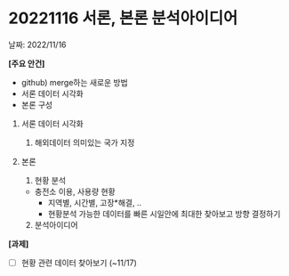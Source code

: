 # 20221116 서론, 본론 분석아이디어

날짜: 2022/11/16

**[주요 안건]**

- github) merge하는 새로운 방법
- 서론 데이터 시각화
- 본론 구성

1. 서론 데이터 시각화
    
    1) 해외데이터 의미있는 국가 지정
    
2. 본론
    
    1) 현황 분석
    
    - 충전소 이용, 사용량 현황
        - 지역별, 시간별, 고장*해결, ..
        - 현황분석 가능한 데이터를 빠른 시일안에 최대한 찾아보고 방향 결정하기
    
    2) 분석아이디어
    

**[과제]**

- [ ]  현황 관련 데이터 찾아보기 (~11/17)